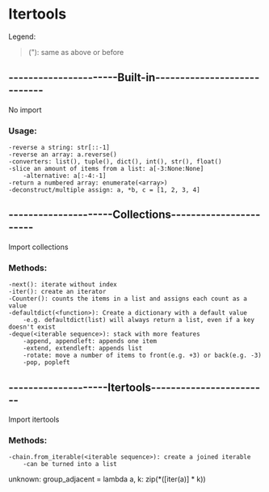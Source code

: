 # Itertools
Legend:
>("): same as above or before

## ----------------------Built-in----------------------------
No import
### Usage:
	-reverse a string: str[::-1]
	-reverse an array: a.reverse()
	-converters: list(), tuple(), dict(), int(), str(), float()
	-slice an amount of items from a list: a[-3:None:None]
		-alternative: a[:-4:-1]
	-return a numbered array: enumerate(<array>)
	-deconstruct/multiple assign: a, *b, c = [1, 2, 3, 4]

## ---------------------Collections-----------------------
Import collections
### Methods:
	-next(): iterate without index
	-iter(): create an iterator
	-Counter(): counts the items in a list and assigns each count as a value
	-defaultdict(<function>): Create a dictionary with a default value
		-e.g. defaultdict(list) will always return a list, even if a key doesn't exist
	-deque(<iterable sequence>): stack with more features
		-append, appendleft: appends one item
		-extend, extendleft: appends list
		-rotate: move a number of items to front(e.g. +3) or back(e.g. -3) 
		-pop, popleft

## --------------------Itertools------------------------
Import itertools
### Methods:
	-chain.from_iterable(<iterable sequence>): create a joined iterable
		-can be turned into a list

unknown: group_adjacent = lambda a, k: zip(*([iter(a)] * k))
